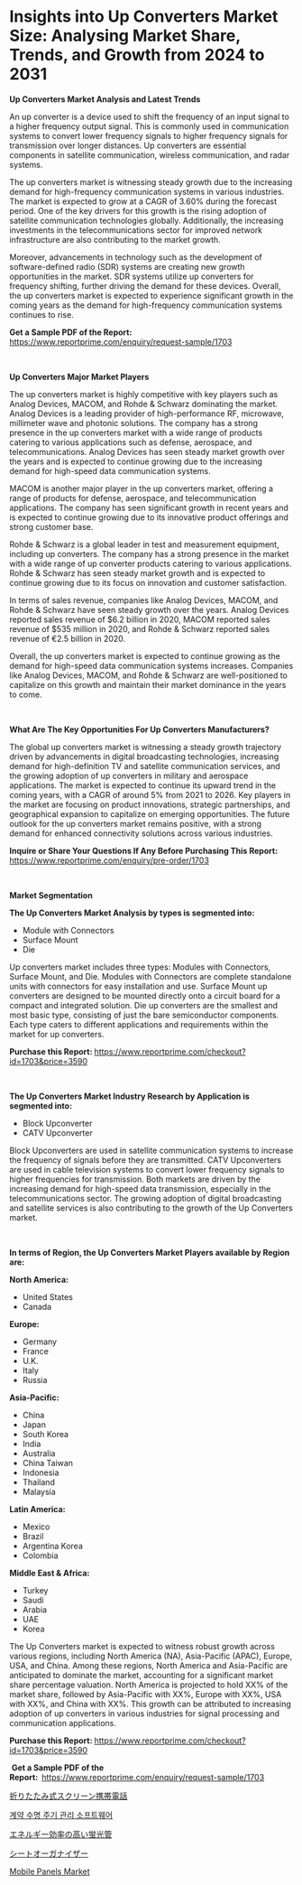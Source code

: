 <p><h1>Insights into Up Converters Market Size: Analysing Market Share, Trends, and Growth from 2024 to 2031</h1></p><p><strong>Up Converters Market Analysis and Latest Trends</strong></p>
<p><p>An up converter is a device used to shift the frequency of an input signal to a higher frequency output signal. This is commonly used in communication systems to convert lower frequency signals to higher frequency signals for transmission over longer distances. Up converters are essential components in satellite communication, wireless communication, and radar systems.</p><p>The up converters market is witnessing steady growth due to the increasing demand for high-frequency communication systems in various industries. The market is expected to grow at a CAGR of 3.60% during the forecast period. One of the key drivers for this growth is the rising adoption of satellite communication technologies globally. Additionally, the increasing investments in the telecommunications sector for improved network infrastructure are also contributing to the market growth.</p><p>Moreover, advancements in technology such as the development of software-defined radio (SDR) systems are creating new growth opportunities in the market. SDR systems utilize up converters for frequency shifting, further driving the demand for these devices. Overall, the up converters market is expected to experience significant growth in the coming years as the demand for high-frequency communication systems continues to rise.</p></p>
<p><strong>Get a Sample PDF of the Report:&nbsp;</strong> <a href="https://www.reportprime.com/enquiry/request-sample/1703">https://www.reportprime.com/enquiry/request-sample/1703</a></p>
<p>&nbsp;</p>
<p><strong>Up Converters Major Market Players</strong></p>
<p><p>The up converters market is highly competitive with key players such as Analog Devices, MACOM, and Rohde & Schwarz dominating the market. Analog Devices is a leading provider of high-performance RF, microwave, millimeter wave and photonic solutions. The company has a strong presence in the up converters market with a wide range of products catering to various applications such as defense, aerospace, and telecommunications. Analog Devices has seen steady market growth over the years and is expected to continue growing due to the increasing demand for high-speed data communication systems.</p><p>MACOM is another major player in the up converters market, offering a range of products for defense, aerospace, and telecommunication applications. The company has seen significant growth in recent years and is expected to continue growing due to its innovative product offerings and strong customer base.</p><p>Rohde & Schwarz is a global leader in test and measurement equipment, including up converters. The company has a strong presence in the market with a wide range of up converter products catering to various applications. Rohde & Schwarz has seen steady market growth and is expected to continue growing due to its focus on innovation and customer satisfaction.</p><p>In terms of sales revenue, companies like Analog Devices, MACOM, and Rohde & Schwarz have seen steady growth over the years. Analog Devices reported sales revenue of $6.2 billion in 2020, MACOM reported sales revenue of $535 million in 2020, and Rohde & Schwarz reported sales revenue of €2.5 billion in 2020.</p><p>Overall, the up converters market is expected to continue growing as the demand for high-speed data communication systems increases. Companies like Analog Devices, MACOM, and Rohde & Schwarz are well-positioned to capitalize on this growth and maintain their market dominance in the years to come.</p></p>
<p>&nbsp;</p>
<p><strong>What Are The Key Opportunities For Up Converters Manufacturers?</strong></p>
<p><p>The global up converters market is witnessing a steady growth trajectory driven by advancements in digital broadcasting technologies, increasing demand for high-definition TV and satellite communication services, and the growing adoption of up converters in military and aerospace applications. The market is expected to continue its upward trend in the coming years, with a CAGR of around 5% from 2021 to 2026. Key players in the market are focusing on product innovations, strategic partnerships, and geographical expansion to capitalize on emerging opportunities. The future outlook for the up converters market remains positive, with a strong demand for enhanced connectivity solutions across various industries.</p></p>
<p><strong>Inquire or Share Your Questions If Any Before Purchasing This Report:</strong> <a href="https://www.reportprime.com/enquiry/pre-order/1703">https://www.reportprime.com/enquiry/pre-order/1703</a></p>
<p>&nbsp;</p>
<p><strong>Market Segmentation</strong></p>
<p><strong>The Up Converters Market Analysis by types is segmented into:</strong></p>
<p><ul><li>Module with Connectors</li><li>Surface Mount</li><li>Die</li></ul></p>
<p><p>Up converters market includes three types: Modules with Connectors, Surface Mount, and Die. Modules with Connectors are complete standalone units with connectors for easy installation and use. Surface Mount up converters are designed to be mounted directly onto a circuit board for a compact and integrated solution. Die up converters are the smallest and most basic type, consisting of just the bare semiconductor components. Each type caters to different applications and requirements within the market for up converters.</p></p>
<p><strong>Purchase this Report:&nbsp;</strong><a href="https://www.reportprime.com/checkout?id=1703&price=3590">https://www.reportprime.com/checkout?id=1703&price=3590</a></p>
<p>&nbsp;</p>
<p><strong>The Up Converters Market Industry Research by Application is segmented into:</strong></p>
<p><ul><li>Block Upconverter</li><li>CATV Upconverter</li></ul></p>
<p><p>Block Upconverters are used in satellite communication systems to increase the frequency of signals before they are transmitted. CATV Upconverters are used in cable television systems to convert lower frequency signals to higher frequencies for transmission. Both markets are driven by the increasing demand for high-speed data transmission, especially in the telecommunications sector. The growing adoption of digital broadcasting and satellite services is also contributing to the growth of the Up Converters market.</p></p>
<p>&nbsp;</p>
<p><strong>In terms of Region, the Up Converters Market Players available by Region are:</strong></p>
<p>
    <p> <strong> North America: </strong>
        <ul>
            <li>United States</li>
            <li>Canada</li>
        </ul>
        </p> 
    <p> <strong> Europe: </strong>
        <ul>
            <li>Germany</li>
            <li>France</li>
            <li>U.K.</li>
            <li>Italy</li>
            <li>Russia</li>
        </ul>
        </p> 
    <p> <strong> Asia-Pacific: </strong>
        <ul>
            <li>China</li>
            <li>Japan</li>
            <li>South Korea</li>
            <li>India</li>
            <li>Australia</li>
            <li>China Taiwan</li>
            <li>Indonesia</li>
            <li>Thailand</li>
            <li>Malaysia</li>
        </ul>
        </p> 
    <p> <strong> Latin America: </strong>
        <ul>
            <li>Mexico</li>
            <li>Brazil</li>
            <li>Argentina Korea</li>
            <li>Colombia</li>
        </ul>
        </p> 
    <p> <strong> Middle East & Africa: </strong>
        <ul>
            <li>Turkey</li>
            <li>Saudi</li>
            <li>Arabia</li>
            <li>UAE</li>
            <li>Korea</li>
        </ul>
    </p>
    </p>
<p><p>The Up Converters market is expected to witness robust growth across various regions, including North America (NA), Asia-Pacific (APAC), Europe, USA, and China. Among these regions, North America and Asia-Pacific are anticipated to dominate the market, accounting for a significant market share percentage valuation. North America is projected to hold XX% of the market share, followed by Asia-Pacific with XX%, Europe with XX%, USA with XX%, and China with XX%. This growth can be attributed to increasing adoption of up converters in various industries for signal processing and communication applications.</p></p>
<p><strong>Purchase this Report: </strong><a href="https://www.reportprime.com/checkout?id=1703&price=3590">https://www.reportprime.com/checkout?id=1703&price=3590</a></p>
<p>&nbsp;<strong>Get a Sample PDF of the Report:&nbsp;&nbsp;</strong><a href="https://www.reportprime.com/enquiry/request-sample/1703">https://www.reportprime.com/enquiry/request-sample/1703</a></p>
<p><strong></strong></p>
<p><p><a href="https://medium.com/@zackaryhalvorson2023/%E6%8A%98%E3%82%8A%E3%81%9F%E3%81%9F%E3%81%BF%E5%BC%8F%E3%82%B9%E3%82%AF%E3%83%AA%E3%83%BC%E3%83%B3%E6%90%BA%E5%B8%AF%E9%9B%BB%E8%A9%B1%E5%B8%82%E5%A0%B4-2031%E5%B9%B4%E3%81%BE%E3%81%A7%E3%81%AE%E6%88%90%E5%8A%9F%E3%81%99%E3%82%8B%E3%83%93%E3%82%B8%E3%83%8D%E3%82%B9%E6%88%A6%E7%95%A5%E3%81%AE%E9%8D%B5-47dbebf7a00c">折りたたみ式スクリーン携帯電話</a></p><p><a href="https://github.com/RichardLueilwitz787/Market-Research-Report-List-1/blob/main/21112379435.md">계약 수명 주기 관리 소프트웨어</a></p><p><a href="https://github.com/Calvi3ynJerde867/Market-Research-Report-List-1/blob/main/563800310020.md">エネルギー効率の高い蛍光管</a></p><p><a href="https://github.com/JacksonWiza1924/Market-Research-Report-List-1/blob/main/747855410021.md">シートオーガナイザー</a></p><p><a href="https://github.com/redneck06/Market-Research-Report-List-2/blob/main/mobile-panels-market.md">Mobile Panels Market</a></p></p>